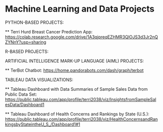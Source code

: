 # Machine Learning and Data Projects

PYTHON-BASED PROJECTS:

** Terri Hurd Breast Cancer Prediction App:  https://colab.research.google.com/drive/1A3qjpreqEZHMR3QlOJS3d3Jr2nQZYNnY?usp=sharing


R-BASED PROJECTS:


ARTIFICIAL INTELLIGENCE MARK-UP LANGUAGE (AIML) PROJECTS:

** TerBot Chatbot: https://home.pandorabots.com/dash/graph/terbot


TABLEAU DATA VISUALIZATIONS:

** Tableau Dashboard with Data Summaries of Sample Sales Data from Public Data Set:  https://public.tableau.com/app/profile/terri2038/viz/InsightsfromSampleSalesData/Dashboard1

** Tableau Dashboard of Health Concerns and Rankings by State (U.S.): https://public.tableau.com/app/profile/terri2038/viz/HealthConcernsandRankingsbyStateintheU_S_/Dashboard1#1
